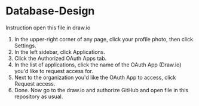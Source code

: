 # Database-Design
Instruction open this file in draw.io
1. In the upper-right corner of any page, click your profile photo, then click Settings.
2. In the left sidebar, click Applications.
3. Click the Authorized OAuth Apps tab.
4. In the list of applications, click the name of the OAuth App (Draw.io) you'd like to request access for.
5. Next to the organization you'd like the OAuth App to access, click Request access.
6. Done. Now go to the draw.io and authorize GitHub and open file in this repository as usual.
